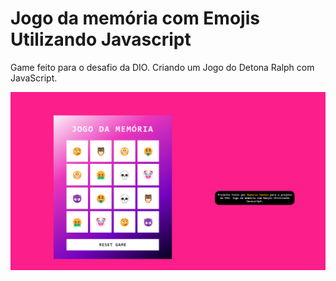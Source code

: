 # Jogo da memória com Emojis Utilizando Javascript

Game feito para o desafio da DIO. Criando um Jogo do Detona Ralph com JavaScript.

![Alt text](./src/images/romario.png)